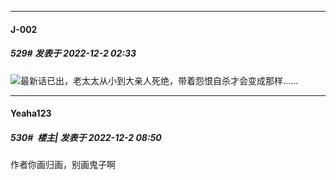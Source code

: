 

*****

####  J-002  
##### 529#       发表于 2022-12-2 02:33

<img src="https://static.saraba1st.com/image/smiley/face2017/001.png" referrerpolicy="no-referrer">最新话已出，老太太从小到大亲人死绝，带着怨恨自杀才会变成那样……



*****

####  Yeaha123  
##### 530#         楼主| 发表于 2022-12-2 08:50

作者你画归画，别画鬼子啊

